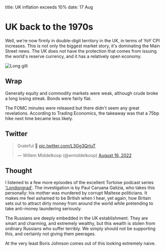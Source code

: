 title: UK inflation exceeds 10%
date: 17 Aug 

# UK back to the 1970s

Well, we're now firmly in double-digit territory in the UK, in terms of YoY CPI increases.
This is not only the biggest market story, it's dominating the Main Street news.
The UK does not have the protection that comes from issuing the world's reserve currency, 
and it has a relatively open economy.

![Long gilt](https://www.tradingview.com/x/NsCLX7uy/)

## Wrap
Generally equity and commodity markets were weak, although crude broke a long losing streak.
Bonds were fairly flat.

The FOMC minutes were released but there didn't seem any great revelations.
According to Trading Economics, the takeaway was that a 75bp hike next time became less likely.

## Twitter

<blockquote class="twitter-tweet"><p lang="en" dir="ltr">Grateful 🙏 <a href="https://t.co/L3Gg3QrIuT">pic.twitter.com/L3Gg3QrIuT</a></p>&mdash; Willem Middelkoop (@wmiddelkoop) <a href="https://twitter.com/wmiddelkoop/status/1559630430239952900?ref_src=twsrc%5Etfw">August 16, 2022</a></blockquote> <script async src="https://platform.twitter.com/widgets.js" charset="utf-8"></script> 

## Thought
I listened to a few more episodes of the excellent Tortoise podcast series ['Londongrad'](https://www.tortoisemedia.com/listen/londongrad/).
The investigation is by Paul Caruana Galizia, who takes this personally: his mother 
was murdered by corrupt Maltese politicians. 
It makes me feel ashamed to be British when I hear, yet again, how Britain sets out to 
attract dirty money from around the world while pretending to take anti-money 
laundering seriously.

The Russians are deeply embedded in the UK establishment. 
They are smart and charming, and extremely wealthy, but this wealth is stolen from 
ordinary Russians who suffer terribly. 
We simply should not be supporting this, and certainly not giving them peerages.

At the very least Boris Johnson comes out of this looking extremely naive.

